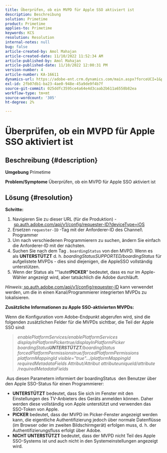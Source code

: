 ```yaml
---
title: Überprüfen, ob ein MVPD für Apple SSO aktiviert ist
description: Beschreibung
solution: Primetime
product: Primetime
applies-to: Primetime
keywords: KCS
resolution: Resolution
internal-notes: null
bug: false
article-created-by: Amol Mahajan
article-created-date: 11/10/2022 11:52:34 AM
article-published-by: Amol Mahajan
article-published-date: 11/10/2022 12:00:31 PM
version-number: 4
article-number: KA-16611
dynamics-url: https://adobe-ent.crm.dynamics.com/main.aspx?forceUCI=1&pagetype=entityrecord&etn=knowledgearticle&id=bf3d7b27-ee60-ed11-9561-6045bd006268
exl-id: 2fb07db1-ba23-4ae0-948e-45a9de9f4b7f
source-git-commit: 025ddfc3595ce4a64e4d3caab2b611a6558b82ea
workflow-type: tm+mt
source-wordcount: '305'
ht-degree: 2%

---
```


# Überprüfen, ob ein MVPD für Apple SSO aktiviert ist

## Beschreibung {#description}

<b>Umgebung</b>
Primetime


<b>Problem/Symptome</b>
Überprüfen, ob ein MVPD für Apple SSO aktiviert ist


## Lösung {#resolution}

<b>Schritte:</b>
1. Navigieren Sie zu dieser URL (für die Produktion) - [sp.auth.adobe.com/api/v1/config/requester-ID?deviceType=iOS](http://sp.auth.adobe.com/api/v1/config/ABC?deviceType=iOS)
2. Ersetzen `requester-ID` -Tag mit der Anforderer-ID des Channel\ Programmer
3. Um nach verschiedenen Programmierern zu suchen, ändern Sie einfach die Anforderer-ID mit der nächsten.
4. Suchen Sie nach dem Tag . `boardingStatus` von<b> </b>den MVPD. Wenn es als <b>UNTERSTÜTZT</b> d. h. *boardingStatusSUPPORTED/boardingStatus* für aufgelistete MVPDs - dies sind diejenigen, die AppleSSO vollständig unterstützen.
5. Wenn der Status als &quot;&quot;lautet<b>PICKER</b>&quot; bedeutet, dass es nur im Apple-Wähler angezeigt wird, aber tatsächlich die Adobe durchläuft.


*Hinweis:*[ sp.auth.adobe.com/api/v1/config/requester-ID](http://sp.auth.adobe.com/api/v1/config/ABC?deviceType=iOS) kann verwendet werden, um die in einen Kanal/Programmierer integrierten MVPDs zu lokalisieren.

<b>Zusätzliche Informationen zu Apple SSO-aktivierten MVPDs:</b>

Wenn die Konfiguration vom Adobe-Endpunkt abgerufen wird, sind die folgenden zusätzlichen Felder für die MVPDs sichtbar, die Teil der Apple SSO sind:


> *enablePlatformServices/enablePlatformServices
> displayInPlatformPickertrue/displayInPlatformPicker
> boardingStatus<b>UNTERSTÜTZT</b>/boardingStatus
> forcedPlatformPermissionstrue/forcedPlatformPermissions
> platformMappingId visible=&quot;true&quot;.../platformMappingId
> requiredMetadataFields
> Attribut/Attribut
> attributeuniqueId/attribute
> /requiredMetadataFields*


&#x200B; Aus diesen Parametern informiert der boardingStatus &#x200B; den Benutzer über den Apple SSO-Status für einen Programmierer:

- <b>UNTERSTÜTZT</b>&#x200B; bedeutet, dass Sie sich im Fenster mit den Einstellungen des TV-Anbieters des Geräts anmelden können. Daher werden diese vollständig von Apple unterstützt und verwenden das SSO-Token von Apple.
- <b>PICKER</b>&#x200B; bedeutet, dass der MVPD im Picker-Fenster angezeigt werden kann, die eigentliche Authentifizierung jedoch über normale Datenflüsse (im Browser oder im zweiten Bildschirmgerät) erfolgen muss, d. h. der Authentifizierungsfluss erfolgt über Adobe.
- <b>NICHT UNTERSTÜTZT</b>&#x200B; bedeutet, dass der MVPD nicht Teil des Apple SSO-Systems ist und auch nicht in den Systemeinstellungen angezeigt wird.
